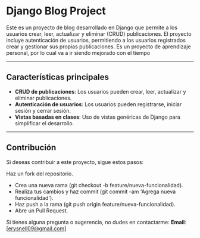 # Django Blog Project

Este es un proyecto de blog desarrollado en Django que permite a los usuarios crear, leer, actualizar y eliminar (CRUD) publicaciones. El proyecto incluye autenticación de usuarios, permitiendo a los usuarios registrados crear y gestionar sus propias publicaciones. Es un proyecto de aprendizaje personal, por lo cual va a ir siendo mejorado con el tiempo

---

## Características principales

- **CRUD de publicaciones**: Los usuarios pueden crear, leer, actualizar y eliminar publicaciones.
- **Autenticación de usuarios**: Los usuarios pueden registrarse, iniciar sesión y cerrar sesión.
- **Vistas basadas en clases**: Uso de vistas genéricas de Django para simplificar el desarrollo.

---

## Contribución
Si deseas contribuir a este proyecto, sigue estos pasos:

Haz un fork del repositorio.
- Crea una nueva rama (git checkout -b feature/nueva-funcionalidad).
- Realiza tus cambios y haz commit (git commit -am 'Agrega nueva funcionalidad').
- Haz push a la rama (git push origin feature/nueva-funcionalidad).
- Abre un Pull Request.

Si tienes alguna pregunta o sugerencia, no dudes en contactarme:
**Email**: [erysnell09@gmail.com]

